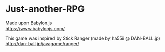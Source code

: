 # Just-another-RPG

Made upon Babylon.js  
https://www.babylonjs.com/

This game was inspired by Stick Ranger (made by ha55ii @ DAN-BALL.jp)  
http://dan-ball.jp/javagame/ranger/
